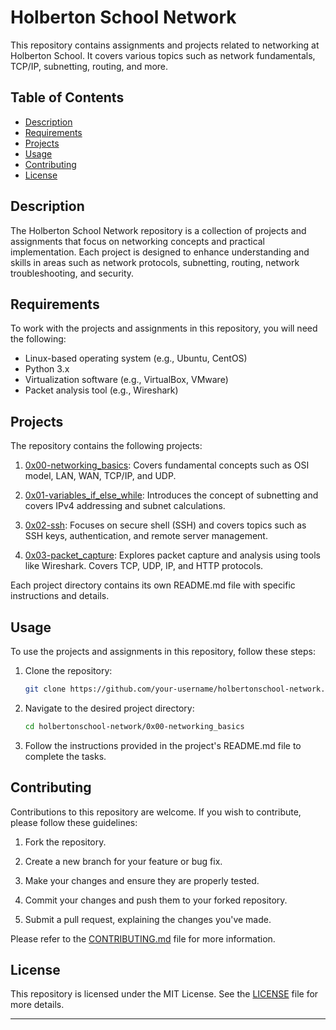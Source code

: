 # Holberton School Network

This repository contains assignments and projects related to networking at Holberton School. It covers various topics such as network fundamentals, TCP/IP, subnetting, routing, and more.

## Table of Contents

- [Description](#description)
- [Requirements](#requirements)
- [Projects](#projects)
- [Usage](#usage)
- [Contributing](#contributing)
- [License](#license)

## Description

The Holberton School Network repository is a collection of projects and assignments that focus on networking concepts and practical implementation. Each project is designed to enhance understanding and skills in areas such as network protocols, subnetting, routing, network troubleshooting, and security.

## Requirements

To work with the projects and assignments in this repository, you will need the following:

- Linux-based operating system (e.g., Ubuntu, CentOS)
- Python 3.x
- Virtualization software (e.g., VirtualBox, VMware)
- Packet analysis tool (e.g., Wireshark)

## Projects

The repository contains the following projects:

1. [0x00-networking_basics](./0x00-networking_basics): Covers fundamental concepts such as OSI model, LAN, WAN, TCP/IP, and UDP.

2. [0x01-variables_if_else_while](./0x01-variables_if_else_while): Introduces the concept of subnetting and covers IPv4 addressing and subnet calculations.

3. [0x02-ssh](./0x02-ssh): Focuses on secure shell (SSH) and covers topics such as SSH keys, authentication, and remote server management.

4. [0x03-packet_capture](./0x03-packet_capture): Explores packet capture and analysis using tools like Wireshark. Covers TCP, UDP, IP, and HTTP protocols.

Each project directory contains its own README.md file with specific instructions and details.

## Usage

To use the projects and assignments in this repository, follow these steps:

1. Clone the repository:

   ```bash
   git clone https://github.com/your-username/holbertonschool-network.git
   ```

2. Navigate to the desired project directory:

   ```bash
   cd holbertonschool-network/0x00-networking_basics
   ```

3. Follow the instructions provided in the project's README.md file to complete the tasks.

## Contributing

Contributions to this repository are welcome. If you wish to contribute, please follow these guidelines:

1. Fork the repository.

2. Create a new branch for your feature or bug fix.

3. Make your changes and ensure they are properly tested.

4. Commit your changes and push them to your forked repository.

5. Submit a pull request, explaining the changes you've made.

Please refer to the [CONTRIBUTING.md](./CONTRIBUTING.md) file for more information.

## License

This repository is licensed under the MIT License. See the [LICENSE](./LICENSE) file for more details.

---
